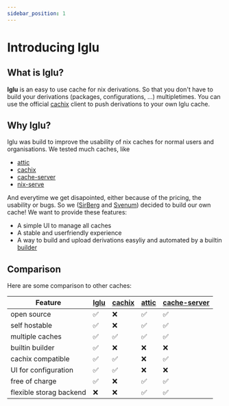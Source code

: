 ```yaml
---
sidebar_position: 1
---
```

# Introducing Iglu

## What is Iglu?
**Iglu** is an easy to use cache for nix derivations. So that you don't have to build your derivations (packages, configurations, ...) multipletimes.
You can use the official [cachix](https://hackage.haskell.org/package/cachix) client to push derivations to your own Iglu cache.

## Why Iglu?
Iglu was build to improve the usability of nix caches for normal users and organisations. We tested much caches, like

- [attic](https://github.com/zhaofengli/attic/)
- [cachix](https://www.cachix.org/)
- [cache-server](https://github.com/mifka01/cache-server)
- [nix-serve](https://github.com/edolstra/nix-serve)

And everytime we get disapointed, either because of the pricing, the usability or bugs.
So we ([SirBerg](https://github.com/SirBerg) and [Svenum](https://github.com/Svenum)) decided to build our own cache!
We want to provide these features:

- A simple UI to manage all caches
- A stable and userfriendly experience
- A way to build and upload derivations easyliy and automated by a builtin [builder](https://github.com/iglu-sh/builder)

## Comparison
Here are some comparison to other caches:

|Feature|[Iglu](https://github.com/iglu-sh/controller)|[cachix](https://www.cachix.org/)|[attic](https://github.com/zhaofengli/attic/)|[cache-server](https://github.com/mifka01/cache-server)|
|-------|---------------------------------------------|---------------------------------|---------------------------------------------|-------------------------------------------------------|
|open source            |✅|❌|✅|✅|
|self hostable          |✅|❌|✅|✅|
|multiple caches        |✅|✅|✅|✅|
|builtin builder        |✅|❌|❌|❌|
|cachix compatible      |✅|✅|❌|✅|
|UI for configuration   |✅|✅|❌|❌|
|free of charge         |✅|❌|✅|✅|
|flexible storag backend|❌|❌|✅|✅|

